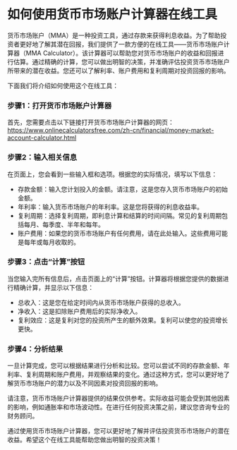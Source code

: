 如何使用货币市场账户计算器在线工具
=================

货币市场账户（MMA）是一种投资工具，通过存款来获得利息收益。为了帮助投资者更好地了解其潜在回报，我们提供了一款方便的在线工具——货币市场账户计算器（MMA Calculator）。该计算器可以帮助您对货币市场账户的收益和回报进行估算。通过精确的计算，您可以做出明智的决策，并准确评估投资货币市场账户所带来的潜在收益。您还可以了解利率、账户费用和复利周期对投资回报的影响。

下面我们将介绍如何使用这个在线工具：

### 步骤1：打开货币市场账户计算器

首先，您需要点击以下链接打开货币市场账户计算器的网页：<https://www.onlinecalculatorsfree.com/zh-cn/financial/money-market-account-calculator.html>

### 步骤2：输入相关信息

在页面上，您会看到一些输入框和选项。根据您的实际情况，填写以下信息：

- 存款金额：输入您计划投入的金额。请注意，这是您存入货币市场账户的初始金额。
- 年利率：输入货币市场账户的年利率。这是您将获得的利息收益率。
- 复利周期：选择复利周期，即利息计算和结算的时间间隔。常见的复利周期包括每月、每季度、半年和每年。
- 账户费用：如果您的货币市场账户有任何费用，请在此处输入。这些费用可能是每年或每月收取的。

### 步骤3：点击“计算”按钮

当您输入完所有信息后，点击页面上的“计算”按钮。计算器将根据您提供的数据进行精确计算，并显示以下信息：

- 总收入：这是您在给定时间内从货币市场账户获得的总收入。
- 净收入：这是扣除账户费用后的实际净收入。
- 复利效应：这是复利对您的投资所产生的额外效果。复利可以使您的投资增长更快。

### 步骤4：分析结果

一旦计算完成，您可以根据结果进行分析和比较。您可以尝试不同的存款金额、年利率、复利周期和账户费用，并观察结果的变化。通过这种方式，您可以更好地了解货币市场账户的潜力以及不同因素对投资回报的影响。

请注意，货币市场账户计算器提供的结果仅供参考。实际收益可能会受到其他因素的影响，例如通胀率和市场波动性。在进行任何投资决策之前，建议您咨询专业的财务顾问。

通过使用货币市场账户计算器，您可以更好地了解并评估投资货币市场账户的潜在收益。希望这个在线工具能帮助您做出明智的投资决策！